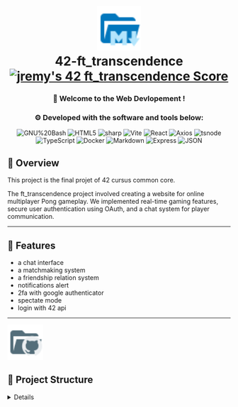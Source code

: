 
<div align="center">
<h1 align="center">
<img src="https://raw.githubusercontent.com/PKief/vscode-material-icon-theme/ec559a9f6bfd399b82bb44393651661b08aaf7ba/icons/folder-markdown-open.svg" width="100" />
<br>
42-ft_transcendence <a href="https://github.com/JaeSeoKim/badge42"><img src="https://badge42.vercel.app/api/v2/cl27cprhd001109mercwbbu5l/project/3008041" alt="jremy's 42 ft_transcendence Score" /></a>


</h1>
<h3 align="center">📍 Welcome to the Web Devlopement !</h3>
<h3 align="center">⚙️ Developed with the software and tools below:</h3>

<p align="center">
<img src="https://img.shields.io/badge/GNU%20Bash-4EAA25.svg?style=for-the-badge&logo=GNU-Bash&logoColor=white" alt="GNU%20Bash" />
<img src="https://img.shields.io/badge/HTML5-E34F26.svg?style=for-the-badge&logo=HTML5&logoColor=white" alt="HTML5" />
<img src="https://img.shields.io/badge/sharp-99CC00.svg?style=for-the-badge&logo=sharp&logoColor=white" alt="sharp" />
<img src="https://img.shields.io/badge/Vite-646CFF.svg?style=for-the-badge&logo=Vite&logoColor=white" alt="Vite" />
<img src="https://img.shields.io/badge/React-61DAFB.svg?style=for-the-badge&logo=React&logoColor=black" alt="React" />
<img src="https://img.shields.io/badge/Axios-5A29E4.svg?style=for-the-badge&logo=Axios&logoColor=white" alt="Axios" />

<img src="https://img.shields.io/badge/tsnode-3178C6.svg?style=for-the-badge&logo=ts-node&logoColor=white" alt="tsnode" />
<img src="https://img.shields.io/badge/TypeScript-3178C6.svg?style=for-the-badge&logo=TypeScript&logoColor=white" alt="TypeScript" />
<img src="https://img.shields.io/badge/Docker-2496ED.svg?style=for-the-badge&logo=Docker&logoColor=white" alt="Docker" />
<img src="https://img.shields.io/badge/Markdown-000000.svg?style=for-the-badge&logo=Markdown&logoColor=white" alt="Markdown" />
<img src="https://img.shields.io/badge/Express-000000.svg?style=for-the-badge&logo=Express&logoColor=white" alt="Express" />
<img src="https://img.shields.io/badge/JSON-000000.svg?style=for-the-badge&logo=JSON&logoColor=white" alt="JSON" />
</p>
</div>

## 📍 Overview

This project is the final projet of 42 cursus common core.

The ft_transcendence project involved creating a website for online multiplayer Pong gameplay. We implemented real-time gaming features, secure user authentication using OAuth, and a chat system for player communication.

---

## 💫 Features

- a chat interface
- a matchmaking system
- a friendship relation system
- notifications alert
- 2fa with google authenticator
- spectate mode
- login with 42 api

---


<img src="https://raw.githubusercontent.com/PKief/vscode-material-icon-theme/ec559a9f6bfd399b82bb44393651661b08aaf7ba/icons/folder-github-open.svg" width="80" />

## 📂 Project Structure

<details closed>
```bash
repo
├── Makefile
├── README.md
├── backend
│   ├── Dockerfile
│   ├── launch.sh
│   ├── launch_test.sh
│   ├── nest-cli.json
│   ├── package-lock.json
│   ├── package.json
│   ├── src
│   │   ├── app.controller.spec.ts
│   │   ├── app.controller.ts
│   │   ├── app.middleware.ts
│   │   ├── app.module.ts
│   │   ├── app.service.ts
│   │   ├── chat
│   │   │   ├── ChatRequest.http
│   │   │   ├── chat.controller.spec.ts
│   │   │   ├── chat.controller.ts
│   │   │   ├── chat.module.ts
│   │   │   ├── chat.service.spec.ts
│   │   │   ├── chat.service.ts
│   │   │   └── dto
│   │   │       ├── change-channel.dto.ts
│   │   │       ├── create-channel.dto.ts
│   │   │       ├── join-channel.dto.ts
│   │   │       ├── modify-member.dto.ts
│   │   │       ├── mute.dto.ts
│   │   │       └── new-message.dto.ts
│   │   ├── events
│   │   │   ├── decorators
│   │   │   │   └── EventUser.decorator.ts
│   │   │   ├── dtos
│   │   │   │   ├── game-create.dto.ts
│   │   │   │   ├── game-join.dto.ts
│   │   │   │   └── player-input.dto.ts
│   │   │   ├── events.gateway.spec.ts
│   │   │   ├── events.gateway.ts
│   │   │   ├── events.module.ts
│   │   │   ├── guards
│   │   │   │   └── event.guard.ts
│   │   │   └── interceptors
│   │   │       └── WebSocketUser.interceptor.ts
│   │   ├── friends
│   │   │   ├── friends.controller.spec.ts
│   │   │   ├── friends.controller.ts
│   │   │   ├── friends.module.ts
│   │   │   ├── friends.service.spec.ts
│   │   │   └── friends.service.ts
│   │   ├── game
│   │   │   ├── game-cluster.ts
│   │   │   ├── game.controller.spec.ts
│   │   │   ├── game.controller.ts
│   │   │   ├── game.module.ts
│   │   │   ├── game.service.spec.ts
│   │   │   ├── game.service.ts
│   │   │   └── game.ts
│   │   ├── interceptors
│   │   │   └── serialize.interceptor.ts
│   │   ├── main.ts
│   │   ├── model
│   │   │   ├── channel.entity.ts
│   │   │   ├── friend-request.entity.ts
│   │   │   ├── member.entity.ts
│   │   │   ├── message.entity.ts
│   │   │   ├── notification.entity.ts
│   │   │   ├── refresh-token.entity.ts
│   │   │   ├── saved-game.entity.ts
│   │   │   ├── saved-game.subscriber.ts
│   │   │   └── user.entity.ts
│   │   ├── notification
│   │   │   ├── notification-request.subscriber.ts
│   │   │   ├── notification.controller.spec.ts
│   │   │   ├── notification.controller.ts
│   │   │   ├── notification.module.ts
│   │   │   ├── notification.service.spec.ts
│   │   │   ├── notification.service.ts
│   │   │   └── notification.subscriber.ts
│   │   ├── pipe
│   │   │   └── validateID.pipe.ts
│   │   ├── type.ts
│   │   ├── typeorm.filter.ts
│   │   ├── unauthorizedException.filter.ts
│   │   └── users
│   │       ├── auth
│   │       │   ├── auth.controller.spec.ts
│   │       │   ├── auth.controller.ts
│   │       │   ├── auth.module.ts
│   │       │   ├── auth.service.spec.ts
│   │       │   ├── auth.service.ts
│   │       │   ├── authenticated.guard.ts
│   │       │   └── hashPassword.ts
│   │       ├── decorators
│   │       │   └── current-user.decorator.ts
│   │       ├── dtos
│   │       │   ├── create-user.dto.ts
│   │       │   ├── dfa-code.dto.ts
│   │       │   ├── login-user.dto.ts
│   │       │   ├── request.http
│   │       │   ├── user-restricted.dto.ts
│   │       │   ├── user.dto.ts
│   │       │   └── username.dto.ts
│   │       ├── guard
│   │       │   ├── 2fa-token.guard.ts
│   │       │   ├── File-size.guard.ts
│   │       │   ├── access-token.guard.ts
│   │       │   └── refresh-token.guard.ts
│   │       ├── users.controller.spec.ts
│   │       ├── users.controller.ts
│   │       ├── users.module.ts
│   │       ├── users.service.spec.ts
│   │       └── users.service.ts
│   ├── test
│   │   ├── app.e2e-spec.ts
│   │   └── jest-e2e.json
│   ├── tsconfig.build.json
│   └── tsconfig.json
├── docker-compose.yml
├── envmaker.sh
├── info
│   ├── Diagramme sans nom.drawio
│   ├── GameArchitecture.drawio
│   ├── chat.drawio
│   ├── db_model.png
│   ├── stack_docker.drawio
│   └── stack_docker.jpg
├── jremy.conf
├── nginx
│   ├── Dockerfile
│   ├── avatars
│   │   ├── 1.png
│   │   └── default.png
│   └── nginx.conf
├── package-lock.json
├── package.json
└── vite
    ├── Dockerfile
    ├── index.html
    ├── launch.sh
    ├── package-lock.json
    ├── package.json
    ├── public
    │   └── pong.svg
    ├── src
    │   ├── App.tsx
    │   ├── ErrorProvider
    │   │   └── ErrorProvider.tsx
    │   ├── assets
    │   │   ├── private.png
    │   │   └── public.png
    │   ├── auth
    │   │   ├── AuthService.tsx
    │   │   └── interceptor.axios.tsx
    │   ├── component
    │   │   ├── 404.tsx
    │   │   ├── Debounced.tsx
    │   │   ├── DfaForm.css
    │   │   ├── DfaForm.tsx
    │   │   ├── Error.tsx
    │   │   ├── Footer.tsx
    │   │   ├── FriendList.tsx
    │   │   ├── InvitedFriends.tsx
    │   │   ├── Leaderboard.tsx
    │   │   ├── LoginForm.tsx
    │   │   ├── Menu.tsx
    │   │   ├── ProfilPlayer.tsx
    │   │   ├── RegisterForm.tsx
    │   │   ├── SearchBar.tsx
    │   │   ├── UpdateProfil.tsx
    │   │   ├── UserAchievment.tsx
    │   │   ├── UserInfoDisplay.tsx
    │   │   ├── UsernameDialog.tsx
    │   │   ├── chat
    │   │   │   ├── ChannelBrowse.tsx
    │   │   │   ├── ChannelMemberList.tsx
    │   │   │   ├── ChannelsList.tsx
    │   │   │   ├── ChatDirectMessageList.tsx
    │   │   │   ├── ChatFriendsBrowser.tsx
    │   │   │   ├── ChatMenu.tsx
    │   │   │   ├── ChatMessage.tsx
    │   │   │   ├── ChatPage.tsx
    │   │   │   ├── CreatChannelModal.tsx
    │   │   │   ├── MessageArea.tsx
    │   │   │   ├── ModifyChannelModal.tsx
    │   │   │   ├── MuteMemberModal.tsx
    │   │   │   └── PasswordDialog.tsx
    │   │   ├── game
    │   │   │   ├── CreateGame.tsx
    │   │   │   ├── FakeGame.tsx
    │   │   │   ├── FinishGames.tsx
    │   │   │   ├── GameHistory.tsx
    │   │   │   ├── GamePage.tsx
    │   │   │   ├── GameScreen.tsx
    │   │   │   ├── ListCurrentGames.tsx
    │   │   │   └── ResultGame.tsx
    │   │   └── notifications
    │   │       ├── notifcationsBar.tsx
    │   │       ├── notificationDirectMessage.tsx
    │   │       ├── notificationInvitation.tsx
    │   │       ├── notificationRequestFriend.tsx
    │   │       └── notificationsList.tsx
    │   ├── index.css
    │   ├── main.tsx
    │   ├── socket
    │   │   └── SocketProvider.tsx
    │   ├── token
    │   │   └── token.tsx
    │   ├── types.tsx
    │   ├── userDataProvider
    │   │   └── userDataProvider.tsx
    │   └── vite-env.d.ts
    ├── tsconfig.json
    ├── tsconfig.node.json
    └── vite.config.ts

38 directories, 177 files
```
</details>

## 🚀 Getting Started

### ✅ Prerequisites

Before you begin, ensure that you have the following prerequisites installed:
    - docker

### 🖥 Installation

1. Clone the 42-ft_transcendence repository:
```sh
git clone https://github.com/jremy42/42-ft_transcendence
```

2. Change to the project directory:
```sh
cd 42-ft_transcendence
```

3. launch application:
```sh
make
```

4. for normal usage : 
http://localhost:8080

### 🚀 Deployment Instructions

To deploy the application on your own URL, please follow these steps:

1. Set the URL in the PUBLIC_URL field to your desired URL in .env file.
2. Make sure to provide the necessary environment variables for the application to function properly.

To integrate the application with the 42 API, please ensure you have the following environment variables properly configured:

```sh
API_CLIENT_ID=
API_CLIENT_SECRET=
```

Compliant for deployement in aws => you can try here

Compliant for deployement in private webserver => you can try here

---
### 🤖 Docker stack

<p align="center">
  <img src="./info/stack_docker.jpg" width="100%">
</p>

#### Nginx :
- ingress point listening on 443 with ssl
- reverse proxy for nestjs backend api calls
- static serve of avatars files (.png) and front-end app file (.js / .html / .css) 

#### Vite :
- Transpilation and minification from typescript to javascript
- exits on success

#### Nest :
- expose api routes for use in frontend
- serves as an intermidary between client and postgre Database

#### PostgreSQL :
- handle CRUD operations on website database
---
### 🗄️ Data Architecture 

<p align="center">
  <img src="./info/db_model.png" width="100%">
</p>



## 👏 Acquired knowledge

- ✅  Web development: We gained experience in web development by creating a website .

- ✅  Backend with NestJS: We learned to develop the backend of our website using NestJS, a powerful Node.js framework that helps with building scalable and efficient server-side applications.

- ✅  Frontend with React and TypeScript: We utilized React, a popular JavaScript library for building user interfaces, and leveraged TypeScript, a statically-typed superset of JavaScript, to develop the frontend of our website. This allowed for component-based development, better UI management, and enhanced type safety.

- ✅  Real-time multiplayer functionality: We implemented real-time multiplayer features, enabling users to play Pong with each other in real-time through our website, We used Socket.IO, a JavaScript library, to enable real-time communication and data exchange between the server and clients.

- ✅ User authentication with OAuth and tokens: We implemented an authentication strategy using OAuth and utilized refresh and access tokens for secure user authentication and authorization. Also, We integrated the OAuth system from the 42 intranet, allowing users to log in securely using their 42 credentials.

- ✅  Chat functionality: We created a chat feature where users can send direct messages to each other, enhancing the interactive experience of our website.

- ✅  Docker: We utilized Docker to create a containerized environment for our application, allowing for easy setup and deployment across different systems.

- ✅  PostgreSQL: We used PostgreSQL, an open-source relational database management system, to store and manage our application's data effectively.

- ✅  Online deployment on a server: We deployed our website online on a server, making it accessible to users over the internet. This involved configuring the server, setting up the necessary dependencies, and deploying our application to ensure it is available for use.


## 😎 Team :

[Fred](https://profile.intra.42.fr/users/fle-blay), [Marius](https://profile.intra.42.fr/users/mbraets), [Jonathan](https://profile.intra.42.fr/users/jremy) 
---
